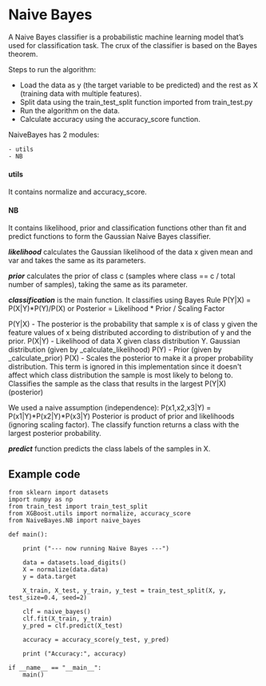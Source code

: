 # Naive Bayes

A Naive Bayes classifier is a probabilistic machine learning model that’s used for classification task. The crux of the classifier is based on the Bayes theorem.


Steps to run the algorithm:

- Load the data as y (the target variable to be predicted) and the rest as X (training data with multiple features).
- Split data using the train_test_split function imported from train_test.py
- Run the algorithm on the data.
- Calculate accuracy using the accuracy_score function.


NaiveBayes has 2 modules:
```
- utils
- NB
```


#### utils

It contains normalize and accuracy_score.


#### NB

It contains likelihood, prior and classification functions other than fit and predict functions to form the Gaussian Naive Bayes classifier.

***likelihood*** calculates the Gaussian likelihood of the data x given mean and var and takes the same as its parameters.

***prior*** calculates the prior of class c (samples where class == c / total number of samples), taking the same as its parameter.

***classification*** is the main function. It classifies using Bayes Rule P(Y|X) = P(X|Y)*P(Y)/P(X) or Posterior = Likelihood * Prior / Scaling Factor

P(Y|X) - The posterior is the probability that sample x is of class y given the
        feature values of x being distributed according to distribution of y and the prior.
P(X|Y) - Likelihood of data X given class distribution Y.
        Gaussian distribution (given by _calculate_likelihood)
P(Y)   - Prior (given by _calculate_prior)
P(X)   - Scales the posterior to make it a proper probability distribution.
        This term is ignored in this implementation since it doesn't affect
        which class distribution the sample is most likely to belong to.
        Classifies the sample as the class that results in the largest P(Y|X) (posterior)

We used a naive assumption (independence): P(x1,x2,x3|Y) = P(x1|Y)*P(x2|Y)*P(x3|Y)
Posterior is product of prior and likelihoods (ignoring scaling factor).
The classify function returns a class with the largest posterior probability.

***predict*** function predicts the class labels of the samples in X.


## Example code
```
from sklearn import datasets
import numpy as np
from train_test import train_test_split
from XGBoost.utils import normalize, accuracy_score
from NaiveBayes.NB import naive_bayes

def main():

    print ("--- now running Naive Bayes ---")

    data = datasets.load_digits()
    X = normalize(data.data)
    y = data.target

    X_train, X_test, y_train, y_test = train_test_split(X, y, test_size=0.4, seed=2)

    clf = naive_bayes()
    clf.fit(X_train, y_train)
    y_pred = clf.predict(X_test)

    accuracy = accuracy_score(y_test, y_pred)

    print ("Accuracy:", accuracy)
    
if __name__ == "__main__":
    main()
```
